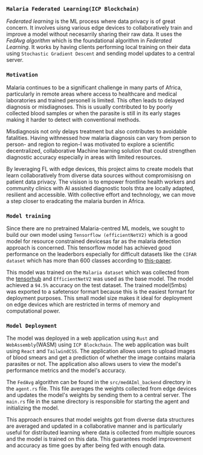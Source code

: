 ### `Malaria Federated Learning(ICP Blockchain)`

*Federated learning* is the ML process where data privacy is of great concern. It involves uisng various edge devices to  collaboratively train and improve a model without necesarrily sharing their raw data. 
It uses the *FedAvg algorithm* which is the foundational algorithm in *Federated Learning*. It works by having clients performing local training on their data using `Stochastic Gradient Descent` and sending model updates to a central server. 

### `Motivation`

Malaria continues to be a significant challenge in many parts of Africa, particularly in remote areas where access to healthcare and medical laboratories and trained personell is limited. This often leads to delayed diagnosis or misdiagnoses. This is usually contributed to by poorly collected blood samples or when the parasite is still in its early stages making it harder to detect with conventional methods. 

Misdiagnosis not only delays treatment but also contributes to avoidable fatalities. Having withnessed how malaria diagnosis can vary from person to person- and region to region-I was motivated to explore a scientific decentralized, collaborative Machine learning solution that could strengthen diagnostic accuracy especially in areas with limited resources. 

By leveraging FL with edge devices, this project aims to create models that learn collaboratively from diverse data sources without compromisisng on patient data privacy. The visison is to empower frontline health workers and community clinics with AI assisted diagnostic tools thta are locally adapted, resilient and accessible. With collective effort and technology, we can move a step closer to eradcating the malaria burden in Africa. 

### `Model training`

Since there are no pretrained Malaria-centred ML models, we sought to build our own model using `Tensorflow (efficientNetV2)` which is a good model for resource constrained devicesas far as the malaria detection approach is concerned. This tensorflow model has achieved good performance on the leaderbors especially for difficult datasets like the `CIFAR dataset` which has more than 600 classes according to [this-paper](https://arxiv.org/html/2505.03303v1). 

This model was trained on the `Malaria dataset` which was collected from the [tensorhub](https://www.tensorflow.org/datasets/catalog/malaria?hl=en) and `EfficientNetV2` was used as the base model. The model achieved a `94.5%` accuracy on the test dataset. The trained model(5mbs) was exported to a safetensor formart because this is the easiest formart for deployment purposes. 
This small model size makes it ideal for deployment on edge devices which are restricted in terms of memory and computational power.

### `Model Deployment`

The model was deployed in a web application using `Rust` and `WebAssembly`(WASM) using `ICP Blockchain`. The web application was built using `React` and `TailwindCSS`. The application allows users to upload images of blood smears and get a prediction of whether the image contains malaria parasites or not. The application also allows users to view the model's performance metrics and the model's accuracy.

The `FedAvg` algorithm can be found in the `src/medAIml_backend` directory in the `agent.rs` file. This file averages the weights collected from edge devices and updates the model's weights by sending them to a central server. The `main.rs` file in the same directory is responsible for starting the agent and initializing the model. 

This approach ensures that model weights got from diverse data structures are averaged and updated in a collaborative manner and is particularly useful for distributed learning where data is collected from multiple sources and the model is trained on this data. This guarantees model improvement and accuracy as time goes by after being fed with enough data. 